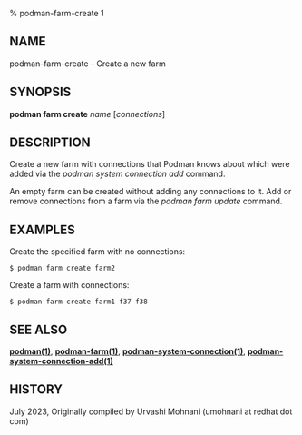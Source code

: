 % podman-farm-create 1

## NAME
podman\-farm\-create - Create a new farm

## SYNOPSIS
**podman farm create** *name* [*connections*]

## DESCRIPTION
Create a new farm with connections that Podman knows about which were added via the
*podman system connection add* command.

An empty farm can be created without adding any connections to it. Add or remove
connections from a farm via the *podman farm update* command.

## EXAMPLES

Create the specified farm with no connections:
```
$ podman farm create farm2
```

Create a farm with connections:
```
$ podman farm create farm1 f37 f38
```

## SEE ALSO
**[podman(1)](podman.1.md)**, **[podman-farm(1)](podman-farm.1.md)**, **[podman-system-connection(1)](podman-system-connection.1.md)**, **[podman-system-connection-add(1)](podman-system-connection-add.1.md)**

## HISTORY
July 2023, Originally compiled by Urvashi Mohnani (umohnani at redhat dot com)
